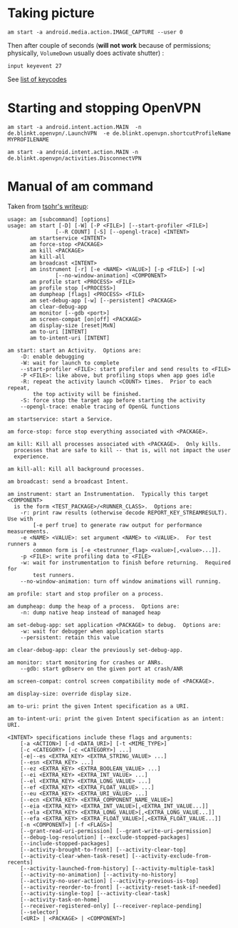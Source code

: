 Taking picture
==============



    am start -a android.media.action.IMAGE_CAPTURE --user 0

Then after couple of seconds (__will not work__ because of permissions; physically, `VolumeDown` usually does activate shutter) :

    input keyevent 27

See [list of keycodes](KEYCODE.md)


Starting and stopping OpenVPN
=============================

    am start -a android.intent.action.MAIN  -n de.blinkt.openvpn/.LaunchVPN  -e de.blinkt.openvpn.shortcutProfileName  MYPROFILENAME

    am start -a android.intent.action.MAIN -n de.blinkt.openvpn/activities.DisconnectVPN


Manual of am command
====================

Taken from [tsohr's writeup](https://gist.github.com/tsohr/5711945):


    usage: am [subcommand] [options]
    usage: am start [-D] [-W] [-P <FILE>] [--start-profiler <FILE>]
                   [--R COUNT] [-S] [--opengl-trace] <INTENT>
           am startservice <INTENT>
           am force-stop <PACKAGE>
           am kill <PACKAGE>
           am kill-all
           am broadcast <INTENT>
           am instrument [-r] [-e <NAME> <VALUE>] [-p <FILE>] [-w]
                   [--no-window-animation] <COMPONENT>
           am profile start <PROCESS> <FILE>
           am profile stop [<PROCESS>]
           am dumpheap [flags] <PROCESS> <FILE>
           am set-debug-app [-w] [--persistent] <PACKAGE>
           am clear-debug-app
           am monitor [--gdb <port>]
           am screen-compat [on|off] <PACKAGE>
           am display-size [reset|MxN]
           am to-uri [INTENT]
           am to-intent-uri [INTENT]

    am start: start an Activity.  Options are:
        -D: enable debugging
        -W: wait for launch to complete
        --start-profiler <FILE>: start profiler and send results to <FILE>
        -P <FILE>: like above, but profiling stops when app goes idle
        -R: repeat the activity launch <COUNT> times.  Prior to each repeat,
            the top activity will be finished.
        -S: force stop the target app before starting the activity
        --opengl-trace: enable tracing of OpenGL functions

    am startservice: start a Service.

    am force-stop: force stop everything associated with <PACKAGE>.

    am kill: Kill all processes associated with <PACKAGE>.  Only kills.
      processes that are safe to kill -- that is, will not impact the user
      experience.

    am kill-all: Kill all background processes.

    am broadcast: send a broadcast Intent.

    am instrument: start an Instrumentation.  Typically this target <COMPONENT>
      is the form <TEST_PACKAGE>/<RUNNER_CLASS>.  Options are:
        -r: print raw results (otherwise decode REPORT_KEY_STREAMRESULT).  Use with
            [-e perf true] to generate raw output for performance measurements.
        -e <NAME> <VALUE>: set argument <NAME> to <VALUE>.  For test runners a
            common form is [-e <testrunner_flag> <value>[,<value>...]].
        -p <FILE>: write profiling data to <FILE>
        -w: wait for instrumentation to finish before returning.  Required for
            test runners.
        --no-window-animation: turn off window animations will running.

    am profile: start and stop profiler on a process.

    am dumpheap: dump the heap of a process.  Options are:
        -n: dump native heap instead of managed heap

    am set-debug-app: set application <PACKAGE> to debug.  Options are:
        -w: wait for debugger when application starts
        --persistent: retain this value

    am clear-debug-app: clear the previously set-debug-app.

    am monitor: start monitoring for crashes or ANRs.
        --gdb: start gdbserv on the given port at crash/ANR

    am screen-compat: control screen compatibility mode of <PACKAGE>.

    am display-size: override display size.

    am to-uri: print the given Intent specification as a URI.

    am to-intent-uri: print the given Intent specification as an intent: URI.

    <INTENT> specifications include these flags and arguments:
        [-a <ACTION>] [-d <DATA_URI>] [-t <MIME_TYPE>]
        [-c <CATEGORY> [-c <CATEGORY>] ...]
        [-e|--es <EXTRA_KEY> <EXTRA_STRING_VALUE> ...]
        [--esn <EXTRA_KEY> ...]
        [--ez <EXTRA_KEY> <EXTRA_BOOLEAN_VALUE> ...]
        [--ei <EXTRA_KEY> <EXTRA_INT_VALUE> ...]
        [--el <EXTRA_KEY> <EXTRA_LONG_VALUE> ...]
        [--ef <EXTRA_KEY> <EXTRA_FLOAT_VALUE> ...]
        [--eu <EXTRA_KEY> <EXTRA_URI_VALUE> ...]
        [--ecn <EXTRA_KEY> <EXTRA_COMPONENT_NAME_VALUE>]
        [--eia <EXTRA_KEY> <EXTRA_INT_VALUE>[,<EXTRA_INT_VALUE...]]
        [--ela <EXTRA_KEY> <EXTRA_LONG_VALUE>[,<EXTRA_LONG_VALUE...]]
        [--efa <EXTRA_KEY> <EXTRA_FLOAT_VALUE>[,<EXTRA_FLOAT_VALUE...]]
        [-n <COMPONENT>] [-f <FLAGS>]
        [--grant-read-uri-permission] [--grant-write-uri-permission]
        [--debug-log-resolution] [--exclude-stopped-packages]
        [--include-stopped-packages]
        [--activity-brought-to-front] [--activity-clear-top]
        [--activity-clear-when-task-reset] [--activity-exclude-from-recents]
        [--activity-launched-from-history] [--activity-multiple-task]
        [--activity-no-animation] [--activity-no-history]
        [--activity-no-user-action] [--activity-previous-is-top]
        [--activity-reorder-to-front] [--activity-reset-task-if-needed]
        [--activity-single-top] [--activity-clear-task]
        [--activity-task-on-home]
        [--receiver-registered-only] [--receiver-replace-pending]
        [--selector]
        [<URI> | <PACKAGE> | <COMPONENT>]
